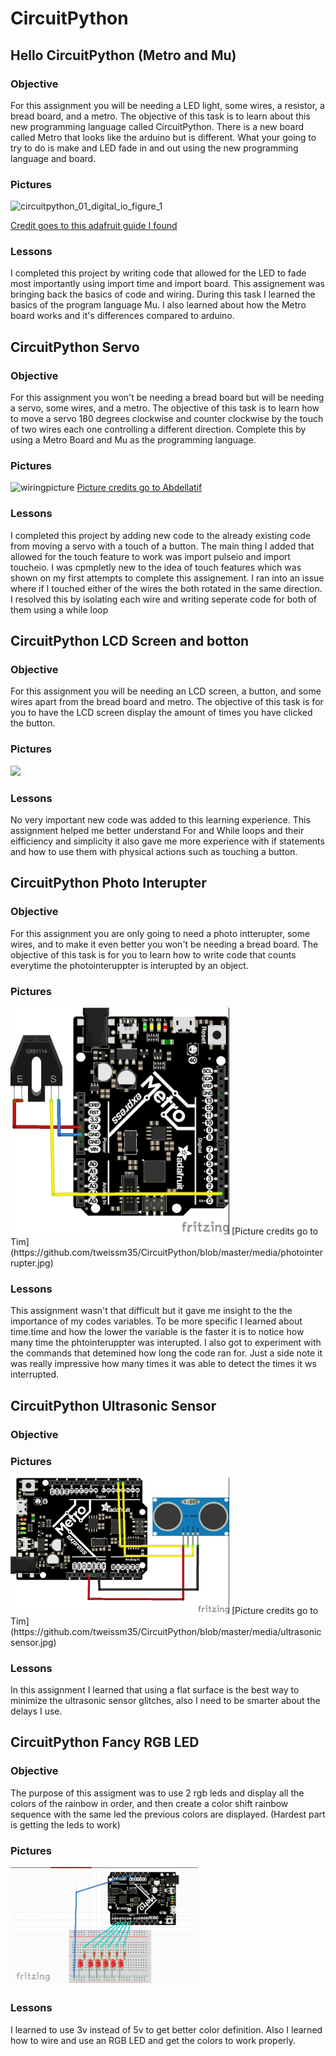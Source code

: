 # CircuitPython
## Hello CircuitPython (Metro and Mu)
### Objective
For this assignment you will be needing a LED light, some wires, a resistor, a bread board, and a metro. The objective of this task is to learn about this new programming language called CircuitPython. There is a new board called Metro that looks like the arduino but is different. What your going to try to do is make and LED fade in and out using the new programming language and board.

### Pictures
![circuitpython_01_digital_io_figure_1](https://user-images.githubusercontent.com/54993981/68688544-e8322b00-053c-11ea-9dc8-f1a2ed58d18d.png)

[Credit goes to this adafruit guide I found](https://learn.adafruit.com/circuitpython-digital-inputs-and-outputs/digital-outputs)

### Lessons
I completed this project by writing code that allowed for the LED to fade most importantly using import time and import board. This assignement was bringing back the basics of code and wiring. During this task I learned the basics of the program language Mu. I also learned about how the Metro board works and it's differences compared to arduino. 




## CircuitPython Servo
### Objective
For this assignment you won't be needing a bread board but will be needing a servo, some wires, and a metro. The objective of this task is to learn how to move a servo 180 degrees clockwise and counter clockwise by the touch of two wires each one controlling a different direction. Complete this by using a Metro Board and Mu as the programming language.

### Pictures
![wiringpicture](https://user-images.githubusercontent.com/54993981/68686792-2e39bf80-053a-11ea-9003-1802b85f8b44.PNG)
[Picture credits go to Abdellatif](https://github.com/ayahya70/CircuitPython)

### Lessons
I completed this project by adding new code to the already existing code from moving a servo with a touch of a button. The main thing I added that allowed for the touch feature to work was import pulseio and import toucheio. I was cpmpletly new to the idea of touch features which was shown on my first attempts to complete this assignement. I ran into an issue where if I touched either of the wires the both rotated in the same direction. I resolved this by isolating each wire and writing seperate code for both of them using a while loop




## CircuitPython LCD Screen and botton
### Objective
For this assignment you will be needing an LCD screen, a button, and some wires apart from the bread board and metro. The objective of this task is for you to have the LCD screen display the amount of times you have clicked the button. 

### Pictures
<img src="media/metroboardLCD.jpg" width="300px" />

### Lessons
No very important new code was added to this learning experience. This assignment helped me better understand For and While loops and their eifficiency and simplicity it also gave me more experience with if statements and how to use them with physical actions such as touching a button. 




## CircuitPython Photo Interupter
### Objective
For this assignment you are only going to need a photo intterupter, some wires, and to make it even better you won't be needing a bread board. The objective of this task is for you to learn how to write code that counts everytime the photointeruppter is interupted by an object.

### Pictures
<img src="https://github.com/tweissm35/CircuitPython/blob/master/media/photointerrupter.jpg" width="350">
[Picture credits go to Tim](https://github.com/tweissm35/CircuitPython/blob/master/media/photointerrupter.jpg)

### Lessons
This assignment wasn't that difficult but it gave me insight to the the importance of my codes variables. To be more specific I learned about time.time and how the lower the variable is the faster it is to notice how many time the phtointeruppter was interupted. I also got to experiment with the commands that detemined how long the code ran for. Just a side note it was really impressive how many times it was able to detect the times it ws interrupted.




## CircuitPython Ultrasonic Sensor
### Objective

### Pictures
<img src="https://github.com/tweissm35/CircuitPython/blob/master/media/ultrasonicsensor.jpg" width="350">
[Picture credits go to Tim](https://github.com/tweissm35/CircuitPython/blob/master/media/ultrasonicsensor.jpg)

### Lessons
In this assignment I learned that using a flat surface is the best way to minimize the ultrasonic sensor glitches, also I need to be smarter about the delays I use. 




## CircuitPython Fancy RGB LED
### Objective
The purpose of this assigment was to use 2 rgb leds and 
display all the colors of the rainbow in order, and then 
create a color shift rainbow sequence with the same led 
the previous colors are displayed. (Hardest part is 
getting the leds to work)

### Pictures
<img src= "media/FancyLED.png" width="300"> 

### Lessons
I learned to use 3v instead of 5v to get better color definition. Also I learned how to wire and use an RGB LED and get the colors to work properly. 






























